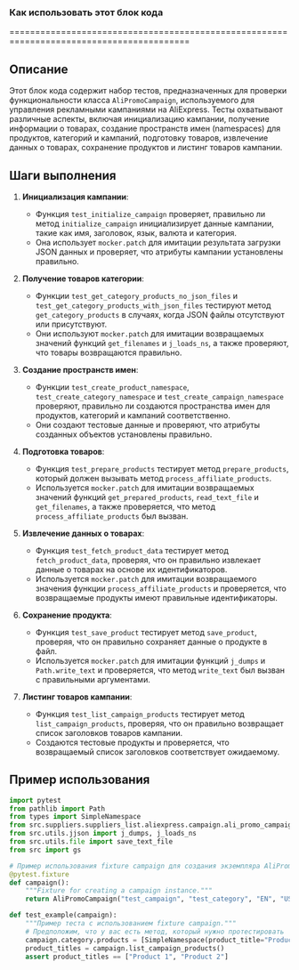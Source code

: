 ### Как использовать этот блок кода
=========================================================================================

Описание
-------------------------
Этот блок кода содержит набор тестов, предназначенных для проверки функциональности класса `AliPromoCampaign`, используемого для управления рекламными кампаниями на AliExpress. Тесты охватывают различные аспекты, включая инициализацию кампании, получение информации о товарах, создание пространств имен (namespaces) для продуктов, категорий и кампаний, подготовку товаров, извлечение данных о товарах, сохранение продуктов и листинг товаров кампании.

Шаги выполнения
-------------------------
1. **Инициализация кампании**:
   - Функция `test_initialize_campaign` проверяет, правильно ли метод `initialize_campaign` инициализирует данные кампании, такие как имя, заголовок, язык, валюта и категория.
   - Она использует `mocker.patch` для имитации результата загрузки JSON данных и проверяет, что атрибуты кампании установлены правильно.

2. **Получение товаров категории**:
   - Функции `test_get_category_products_no_json_files` и `test_get_category_products_with_json_files` тестируют метод `get_category_products` в случаях, когда JSON файлы отсутствуют или присутствуют.
   - Они используют `mocker.patch` для имитации возвращаемых значений функций `get_filenames` и `j_loads_ns`, а также проверяют, что товары возвращаются правильно.

3. **Создание пространств имен**:
   - Функции `test_create_product_namespace`, `test_create_category_namespace` и `test_create_campaign_namespace` проверяют, правильно ли создаются пространства имен для продуктов, категорий и кампаний соответственно.
   - Они создают тестовые данные и проверяют, что атрибуты созданных объектов установлены правильно.

4. **Подготовка товаров**:
   - Функция `test_prepare_products` тестирует метод `prepare_products`, который должен вызывать метод `process_affiliate_products`.
   - Используется `mocker.patch` для имитации возвращаемых значений функций `get_prepared_products`, `read_text_file` и `get_filenames`, а также проверяется, что метод `process_affiliate_products` был вызван.

5. **Извлечение данных о товарах**:
   - Функция `test_fetch_product_data` тестирует метод `fetch_product_data`, проверяя, что он правильно извлекает данные о товарах на основе их идентификаторов.
   - Используется `mocker.patch` для имитации возвращаемого значения функции `process_affiliate_products` и проверяется, что возвращаемые продукты имеют правильные идентификаторы.

6. **Сохранение продукта**:
   - Функция `test_save_product` тестирует метод `save_product`, проверяя, что он правильно сохраняет данные о продукте в файл.
   - Используется `mocker.patch` для имитации функций `j_dumps` и `Path.write_text` и проверяется, что метод `write_text` был вызван с правильными аргументами.

7. **Листинг товаров кампании**:
   - Функция `test_list_campaign_products` тестирует метод `list_campaign_products`, проверяя, что он правильно возвращает список заголовков товаров кампании.
   - Создаются тестовые продукты и проверяется, что возвращаемый список заголовков соответствует ожидаемому.

Пример использования
-------------------------

```python
import pytest
from pathlib import Path
from types import SimpleNamespace
from src.suppliers.suppliers_list.aliexpress.campaign.ali_promo_campaign import AliPromoCampaign
from src.utils.jjson import j_dumps, j_loads_ns
from src.utils.file import save_text_file
from src import gs

# Пример использования fixture campaign для создания экземпляра AliPromoCampaign
@pytest.fixture
def campaign():
    """Fixture for creating a campaign instance."""
    return AliPromoCampaign("test_campaign", "test_category", "EN", "USD")

def test_example(campaign):
    """Пример теста с использованием fixture campaign."""
    # Предположим, что у вас есть метод, который нужно протестировать
    campaign.category.products = [SimpleNamespace(product_title="Product 1"), SimpleNamespace(product_title="Product 2")]
    product_titles = campaign.list_campaign_products()
    assert product_titles == ["Product 1", "Product 2"]